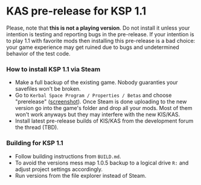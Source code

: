 # KAS pre-release for KSP 1.1

Please, note that **this is not a playing version**. Do not install it unless your intention is
testing and reporting bugs in the pre-release. If your intention is to play 1.1 with favorite
mods then installing this pre-release is a bad choice: your game experience may get ruined due
to bugs and undetermined behavior of the test code.

### How to install KSP 1.1 via Steam

- Make a full backup of the existing game. Nobody guaranties your savefiles won't be
broken.
- Go to `Kerbal Space Program / Properties / Betas` and choose "prerelease"
([screenshot](http://i.imgur.com/8L5l1Sp.png)). Once Steam is done uploading to the new version
go into the game's folder and drop all your mods. Most of them won't work anyways but they may
interfere with the new KIS/KAS.
- Install latest pre-release builds of KIS/KAS from the development forum the thread (TBD).

### Building for KSP 1.1

- Follow building instructions from `BUILD.md`.
- To avoid the versions mess map 1.0.5 backup to a logical drive `R:` and adjust project settings
accordingly.
- Run versions from the file explorer instead of Steam.
